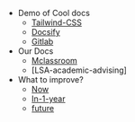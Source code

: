 - Demo of Cool docs
  - [Tailwind-CSS](/tailwind-css)
  - [Docsify](/docsify-doc)
  - [Gitlab](/gitlab)
- Our Docs
  - [Mclassroom](/mclassroom)
  - [LSA-academic-advising]
- What to improve?
  - [Now](/docsify-demo)
  - [In-1-year](/in-1-year)
  - [future](/future)